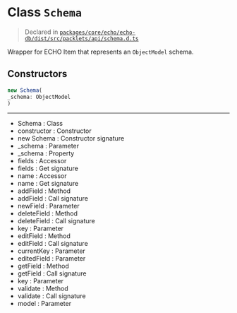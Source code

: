 # Class `Schema`
> Declared in [`packages/core/echo/echo-db/dist/src/packlets/api/schema.d.ts`](undefined)

Wrapper for ECHO Item that represents an  `ObjectModel`  schema.

## Constructors
```ts
new Schema(
_schema: ObjectModel
)
```

---
- Schema : Class
- constructor : Constructor
- new Schema : Constructor signature
- _schema : Parameter
- _schema : Property
- fields : Accessor
- fields : Get signature
- name : Accessor
- name : Get signature
- addField : Method
- addField : Call signature
- newField : Parameter
- deleteField : Method
- deleteField : Call signature
- key : Parameter
- editField : Method
- editField : Call signature
- currentKey : Parameter
- editedField : Parameter
- getField : Method
- getField : Call signature
- key : Parameter
- validate : Method
- validate : Call signature
- model : Parameter
